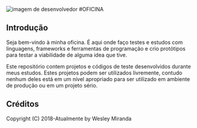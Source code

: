 ![imagem de desenvolvedor](https://github.com/wesleymiranda/oficina/blob/master/software%20developer.jpg)
#OFICINA
  
## Introdução  
Seja bem-vindo à minha oficina. É aqui onde faço testes e estudos com linguagens, frameworks e ferramentas de programação e crio protótipos para testar a viabilidade de alguma idea que tive.

Este repositório contem projetos e códigos de teste desenvolvidos durante meus estudos. Estes projetos podem ser utilizados livremente, contudo nenhum deles está em um nível apropriado para ser utilizado em ambiente de produção ou em um projeto sério.

## Créditos  
Copyright (C) 2018-Atualmente by Wesley Miranda